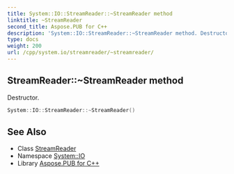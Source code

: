 ```yaml
---
title: System::IO::StreamReader::~StreamReader method
linktitle: ~StreamReader
second_title: Aspose.PUB for C++
description: 'System::IO::StreamReader::~StreamReader method. Destructor in C++.'
type: docs
weight: 200
url: /cpp/system.io/streamreader/~streamreader/
---
```

## StreamReader::~StreamReader method


Destructor.

```cpp
System::IO::StreamReader::~StreamReader()
```

## See Also

* Class [StreamReader](../)
* Namespace [System::IO](../../)
* Library [Aspose.PUB for C++](../../../)
